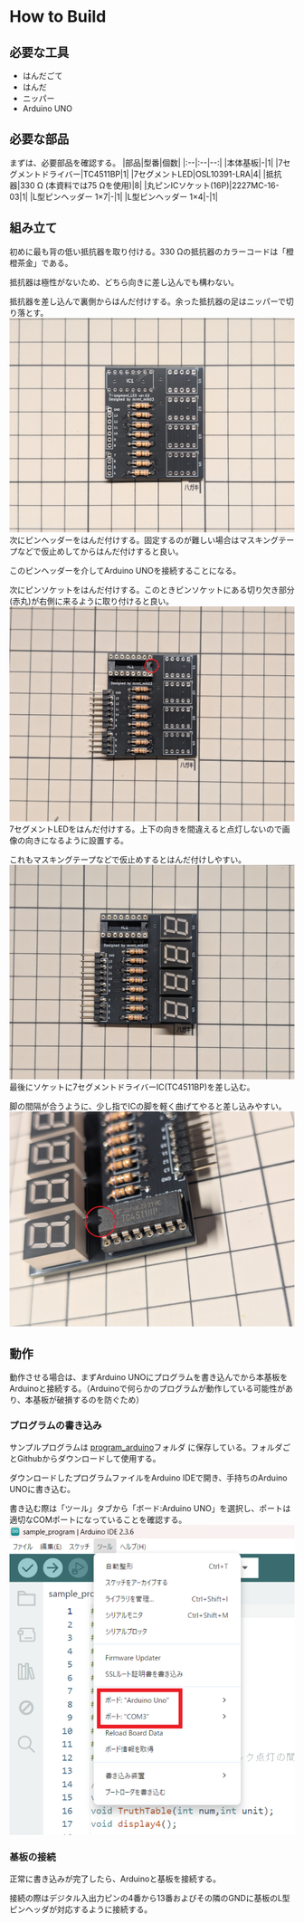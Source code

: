 # How to Build
## 必要な工具
- はんだごて
- はんだ
- ニッパー
- Arduino UNO
## 必要な部品
まずは、必要部品を確認する。
|部品|型番|個数|
|:--|:--|--:|
|本体基板|-|1|
|7セグメントドライバー|TC4511BP|1|
|7セグメントLED|OSL10391-LRA|4|
|抵抗器|330 Ω (本資料では75 Ωを使用)|8|
|丸ピンICソケット(16P)|2227MC-16-03|1|
|L型ピンヘッダー 1×7|-|1|
|L型ピンヘッダー 1×4|-|1|
## 組み立て
初めに最も背の低い抵抗器を取り付ける。330 Ωの抵抗器のカラーコードは「橙橙茶金」である。

抵抗器は極性がないため、どちら向きに差し込んでも構わない。

抵抗器を差し込んで裏側からはんだ付けする。余った抵抗器の足はニッパーで切り落とす。
![抵抗器をはんだ付け](images/build_registers.jpg)
次にピンヘッダーをはんだ付けする。固定するのが難しい場合はマスキングテープなどで仮止めしてからはんだ付けすると良い。

このピンヘッダーを介してArduino UNOを接続することになる。

次にピンソケットをはんだ付けする。このときピンソケットにある切り欠き部分(赤丸)が右側に来るように取り付けると良い。
![ピンヘッダとソケットをはんだ付け](images/build_pins.jpg)
7セグメントLEDをはんだ付けする。上下の向きを間違えると点灯しないので画像の向きになるように設置する。

これもマスキングテープなどで仮止めするとはんだ付けしやすい。
![7セグメントLEDをはんだ付け](images/build_all.jpg)
最後にソケットに7セグメントドライバーIC(TC4511BP)を差し込む。

脚の間隔が合うように、少し指でICの脚を軽く曲げてやると差し込みやすい。
![ICを差し込む](images/build_driver.jpg)
## 動作
動作させる場合は、まずArduino UNOにプログラムを書き込んでから本基板をArduinoと接続する。（Arduinoで何らかのプログラムが動作している可能性があり、本基板が破損するのを防ぐため）
### プログラムの書き込み
サンプルプログラムは [program_arduino](program_arduino)フォルダ に保存している。フォルダごとGithubからダウンロードして使用する。

ダウンロードしたプログラムファイルをArduino IDEで開き、手持ちのArduino UNOに書き込む。

書き込む際は「ツール」タブから「ボード:Arduino UNO」を選択し、ポートは適切なCOMポートになっていることを確認する。
![IDE設定](images/build_IDE.png)
### 基板の接続
正常に書き込みが完了したら、Arduinoと基板を接続する。

接続の際はデジタル入出力ピンの4番から13番およびその隣のGNDに基板のL型ピンヘッダが対応するように接続する。